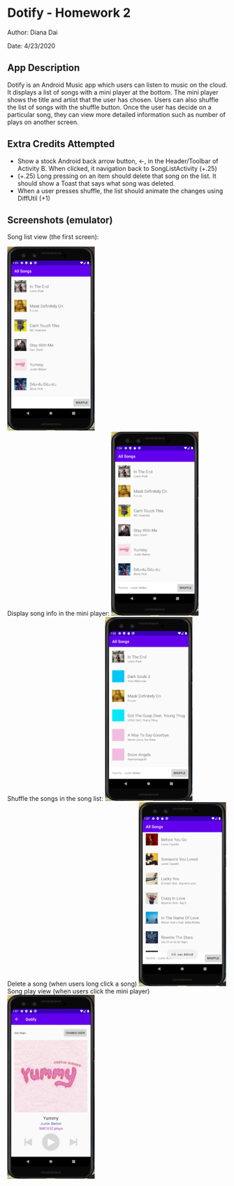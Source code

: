# Dotify - Homework 2
Author: Diana Dai

Date: 4/23/2020

## App Description
Dotify is an Android Music app which users can listen to music on the cloud. It displays a list of songs with a mini player at the bottom. The mini player shows the title and artist that the user has chosen. Users can also shuffle the list of songs with the shuffle button. Once the user has decide on a particular song, they can view more detailed information such as number of plays on another screen.

## Extra Credits Attempted
- Show a stock Android back arrow button, ←, in the Header/Toolbar of Activity B. When clicked, it navigation back to SongListActivity (+.25)
- (+.25) Long pressing on an item should delete that song on the list. It should show a Toast that says what song was deleted.
- When a user presses shuffle, the list should animate the changes using DiffUtil (+1)

## Screenshots (emulator)
Song list view (the first screen):

<img src="./screenshots/hw2-firstActivity.png" alt="song list activity" width="200" height="420" />

<br/>
Display song info in the mini player:
<img src="./screenshots/hw2-miniPlayerDisplay.png" alt="mini plyaer display preview" width="200" height="420" />

<br/>
Shuffle the songs in the song list:
<img src="./screenshots/hw2-shuffle.png" alt="shuffle preview" width="200" height="420" />

<br/>
Delete a song (when users long click a song)
<img src="./screenshots/hw2-deleteSong.png" alt="delete Song preview" width="200" height="420" />

<br/>
Song play view (when users click the mini player)
<img src="./screenshots/hw2-secondActivity.png" alt="activity B preview" width="200" height="420" />

